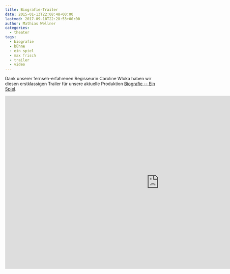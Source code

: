 ```yaml
---
title: Biografie-Trailer
date: 2015-01-13T22:08:48+00:00
lastmod: 2017-09-18T22:28:53+00:00
author: Mathias Wellner
categories:
  - theater
tags:
  - biografie
  - bühne
  - ein spiel
  - max frisch
  - trailer
  - video
---
```

Dank unserer fernseh-erfahrenen Regisseurin Caroline Wloka haben wir diesen erstklassigen Trailer für unsere aktuelle Produktion [Biografie -- Ein Spiel](http://dramateure.ch/wordpress/produktionen/biografie-ein-spiel/). 

<iframe src="https://player.vimeo.com/video/116582291?title=0&byline=0&portrait=0" width="1000" height="563" frameborder="0" webkitallowfullscreen mozallowfullscreen allowfullscreen></iframe>
